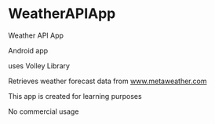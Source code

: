 # WeatherAPIApp
Weather API App

Android app 

uses Volley Library 

Retrieves weather forecast data from www.metaweather.com 

This app is created for learning purposes

No commercial usage 
